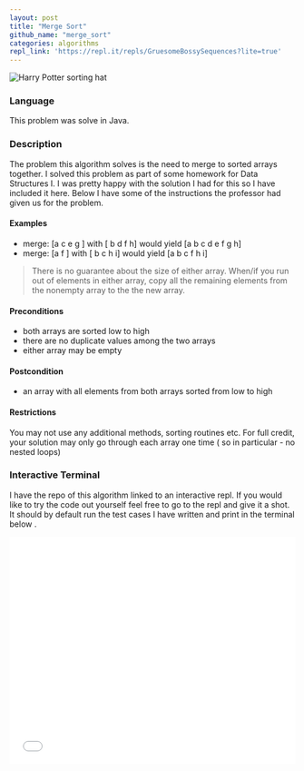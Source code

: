 ```yaml
---
layout: post
title: "Merge Sort"
github_name: "merge_sort"
categories: algorithms
repl_link: 'https://repl.it/repls/GruesomeBossySequences?lite=true'
---
```

![Harry Potter sorting hat](https://media.giphy.com/media/JDAVoX2QSjtWU/giphy.gif)

### Language

This problem was solve in Java.

### Description

The problem this algorithm solves is the need to merge to sorted arrays together. I solved this problem as part of some homework for Data Structures I. I was pretty happy with the solution I had for this so I have included it here. Below I have some of the instructions the professor had given us for the problem.

#### Examples

* merge: [a c e g ] with [ b d f h] would yield [a b c d e f g h]
* merge: [a f  ] with [ b c  h i] would yield [a b c f h i]

> There is no guarantee about the size of either array. When/if you run out of elements in either array, copy all the remaining elements from the nonempty array to the the new array.

#### Preconditions

* both arrays are sorted low to high
* there are no duplicate values among the two arrays
* either array may be empty

#### Postcondition

* an array with all elements from both arrays sorted from low to high

#### Restrictions

You may not use any additional methods, sorting routines etc. For full credit, your solution may only go through each array one time ( so in particular - no nested loops)

### Interactive Terminal

I have the repo of this algorithm linked to an interactive repl. If you would like to try the code out yourself feel free to go to the repl and give it a shot. It should by default run the test cases I have written and print in the terminal below .

<iframe height="400px" width="100%" src="{{page.repl_link}}?lite=true" scrolling="no" frameborder="no" allowtransparency="true" allowfullscreen="true" sandbox="allow-forms allow-pointer-lock allow-popups allow-same-origin allow-scripts allow-modals"></iframe>
